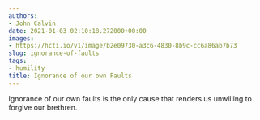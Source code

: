```yaml
---
authors:
- John Calvin
date: 2021-01-03 02:10:18.272000+00:00
images:
- https://hcti.io/v1/image/b2e09730-a3c6-4830-8b9c-cc6a86ab7b73
slug: ignorance-of-faults
tags:
- humility
title: Ignorance of our own Faults
---
```


Ignorance of our own faults is the only cause that renders us unwilling to forgive our brethren.